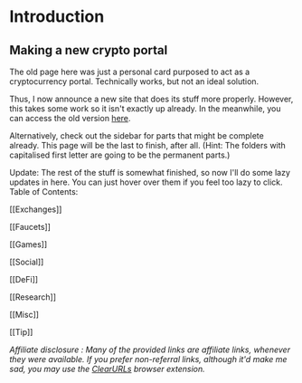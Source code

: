 # Introduction

## Making a new crypto portal

The old page here was just a personal card purposed to act as a cryptocurrency portal. Technically works, but not an ideal solution.

Thus, I now announce a new site that does its stuff more properly. However, this takes some work so it isn't exactly up already. In the meanwhile, you can access the old version [here](/old).

Alternatively, check out the sidebar for parts that might be complete already. This page will be the last to finish, after all. (Hint: The folders with capitalised first letter are going to be the permanent parts.)

Update: The rest of the stuff is somewhat finished, so now I'll do some lazy updates in here. You can just hover over them if you feel too lazy to click. Table of Contents:

[[Exchanges]]

[[Faucets]]

[[Games]]

[[Social]]

[[DeFi]]

[[Research]]

[[Misc]]

[[Tip]]



_Affiliate disclosure : Many of the provided links are affiliate links, whenever they were available. If you prefer non-referral links, although it'd make me sad, you may use the [ClearURLs](https://clearurls.xyz/) browser extension._
